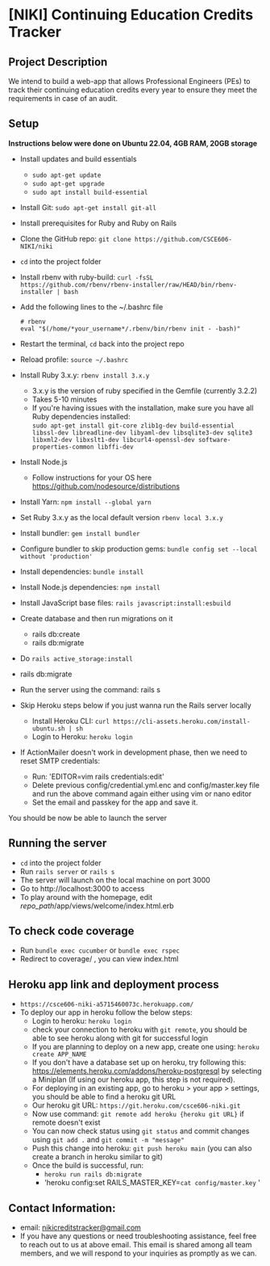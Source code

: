 # [NIKI] Continuing Education Credits Tracker

## Project Description
We intend to build a web-app that allows Professional Engineers (PEs) to track their continuing education credits every year to ensure they meet the requirements in case of an audit.

## Setup
**Instructions below were done on Ubuntu 22.04, 4GB RAM, 20GB storage**
- Install updates and build essentials
  - `sudo apt-get update`
  - `sudo apt-get upgrade`
  - `sudo apt install build-essential`
- Install Git: `sudo apt-get install git-all`
- Install prerequisites for Ruby and Ruby on Rails
  
- Clone the GitHub repo: `git clone https://github.com/CSCE606-NIKI/niki`
- `cd` into the project folder
- Install rbenv with ruby-build: `curl -fsSL https://github.com/rbenv/rbenv-installer/raw/HEAD/bin/rbenv-installer | bash`
- Add the following lines to the ~/.bashrc file
    ```
    # rbenv
    eval "$(/home/*your_username*/.rbenv/bin/rbenv init - -bash)"
    ```
- Restart the terminal, `cd` back into the project repo
- Reload profile: `source ~/.bashrc`
- Install Ruby 3.x.y: `rbenv install 3.x.y`
  - 3.x.y is the version of ruby specified in the Gemfile (currently 3.2.2)
  - Takes 5-10 minutes
  - If you're having issues with the installation, make sure you have all Ruby dependencies installed: \
`sudo apt-get install git-core zlib1g-dev build-essential libssl-dev libreadline-dev libyaml-dev libsqlite3-dev sqlite3 libxml2-dev libxslt1-dev libcurl4-openssl-dev software-properties-common libffi-dev`
- Install Node.js
  - Follow instructions for your OS here https://github.com/nodesource/distributions
- Install Yarn: `npm install --global yarn`
- Set Ruby 3.x.y as the local default version `rbenv local 3.x.y`
- Install bundler: `gem install bundler`
- Configure bundler to skip production gems: `bundle config set --local without 'production'`
- Install dependencies: `bundle install`
- Install Node.js dependencies: `npm install`
- Install JavaScript base files: `rails javascript:install:esbuild`
- Create database and then run migrations on it
    - rails db:create
    - rails db:migrate
- Do `rails active_storage:install`
- rails db:migrate
- Run the server using the command: rails s

- Skip Heroku steps below if you just wanna run the Rails server locally
    - Install Heroku CLI: `curl https://cli-assets.heroku.com/install-ubuntu.sh | sh`
    - Login to Heroku: `heroku login`
- If ActionMailer doesn't work in development phase, then we need to reset SMTP credentials:
  - Run: 'EDITOR=vim rails credentials:edit'
  - Delete previous config/credential.yml.enc and config/master.key file and run the above command again either using vim or nano editor
  - Set the email and passkey for the app and save it.

You should be now be able to launch the server

## Running the server
- `cd` into the project folder
- Run `rails server` or `rails s`
- The server will launch on the local machine on port 3000
- Go to http://localhost:3000 to access
- To play around with the homepage, edit *repo_path*/app/views/welcome/index.html.erb

## To check code coverage
- Run `bundle exec cucumber` or `bundle exec rspec`
- Redirect to coverage/ , you can view index.html 

## Heroku app link and deployment process
- `https://csce606-niki-a5715460073c.herokuapp.com/`
- To deploy our app in heroku follow the below steps:
  - Login to heroku: `heroku login`
  - check your connection to heroku with `git remote`, you should be able to see heroku along with git for successful login
  - If you are planning to deploy on a new app, create one using: `heroku create APP_NAME`
  - If you don't have a database set up on heroku, try following this: https://elements.heroku.com/addons/heroku-postgresql by selecting a Miniplan (If using our heroku app, this step is not required).
  - For deploying in an existing app, go to heroku > your app > settings, you should be able to find a heroku git URL
  - Our heroku git URL: `https://git.heroku.com/csce606-niki.git`
  - Now use command: `git remote add heroku {heroku git URL}` if remote doesn't exist 
  - You can now check status using `git status` and commit changes using `git add .` and `git commit -m "message"`
  - Push this change into heroku: `git push heroku main` (you can also create a branch in heroku similar to git)
  - Once the build is successful, run:
    - `heroku run rails db:migrate`
    - 'heroku config:set RAILS_MASTER_KEY=`cat config/master.key` ' 

## Contact Information:
- email: nikicreditstracker@gmail.com
- If you have any questions or need troubleshooting assistance, feel free to reach out to us at above email. This email is shared among all team members, and we will respond to your inquiries as promptly as we can.
